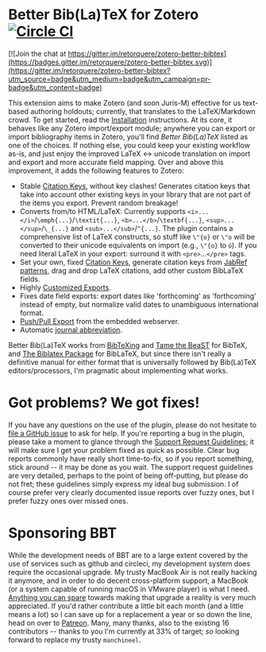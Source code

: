 # Better Bib(La)TeX for Zotero [![Circle CI](https://circleci.com/gh/retorquere/zotero-better-bibtex.svg?style=shield)](https://circleci.com/gh/retorquere/zotero-better-bibtex)

[![Join the chat at https://gitter.im/retorquere/zotero-better-bibtex](https://badges.gitter.im/retorquere/zotero-better-bibtex.svg)](https://gitter.im/retorquere/zotero-better-bibtex?utm_source=badge&utm_medium=badge&utm_campaign=pr-badge&utm_content=badge)

This extension aims to make Zotero (and soon Juris-M) effective for us text-based authoring holdouts;
currently, that translates to the LaTeX/Markdown crowd. To get started, read the
[Installation](https://github.com/retorquere/zotero-better-bibtex/wiki/Installation) instructions. At its core,
it behaves like any Zotero import/export module; anywhere you can export or import bibliography items in Zotero,
you'll find *Better Bib(La)TeX* listed as one of the choices.  If nothing else, you could keep your existing workflow as-is,
and just enjoy the improved LaTeX &harr; unicode translation on import and export and more accurate field mapping. 
Over and above this improvement, it adds the following features to Zotero:

* Stable [Citation Keys](https://github.com/retorquere/zotero-better-bibtex/wiki/Citation-Keys), without key clashes! Generates citation keys that take into account other existing keys in your library
  that are not part of the items you export. Prevent random breakage!
* Converts from/to HTML/LaTeX: Currently supports `<i>...</i>`/`\emph{...}`/`\textit{...}`, `<b>...</b>`/`\textbf{...}`, `<sup>...</sup>`/`\_{...}` and `<sub>...</sub>`/`^{...}`. 
  The plugin contains a comprehensive list of LaTeX constructs, so stuff like `\"{o}` or `\"o` will be converted to their unicode equivalents on import (e.g., `\"{o}` to `ö`). If you need
  literal LaTeX in your export: surround it with `<pre>`...`</pre>` tags.
* Set your own, fixed [Citation Keys](https://github.com/retorquere/zotero-better-bibtex/wiki/Citation-Keys), generate citation keys from [JabRef patterns](http://jabref.sourceforge.net/help/LabelPatterns.php), drag and drop LaTeX citations, add other custom BibLaTeX fields.
* Highly [Customized Exports](https://github.com/retorquere/zotero-better-bibtex/wiki/Customized-Exports).
* Fixes date field exports: export dates like 'forthcoming' as 'forthcoming' instead of empty, but normalize valid dates
  to unambiguous international format.
* [Push/Pull Export](https://github.com/retorquere/zotero-better-bibtex/wiki/Push-and-Pull-Export) from the embedded webserver.
* Automatic [journal abbreviation](https://github.com/retorquere/zotero-better-bibtex/wiki/Citation-Keys).


Better Bib(La)TeX works from [BibTeXing](http://ctan.cs.uu.nl/biblio/bibtex/base/btxdoc.pdf) and [Tame the
BeaST](http://www.lsv.ens-cachan.fr/~markey/BibTeX/doc/ttb_en.pdf) for BibTeX, and
[The Biblatex Package](http://ctan.mirrorcatalogs.com/macros/latex/contrib/biblatex/doc/biblatex.pdf) for BibLaTeX, but
since there isn't really a definitive manual for either format that is universally followed by Bib(La)TeX
editors/processors, I'm pragmatic about implementing what works.

# Got problems? We got fixes!

If you have any questions on the use of the plugin, please do not hesitate to [file a GitHub issue](https://github.com/retorquere/zotero-better-bibtex/issues/new)
to ask for help. If you're reporting a bug in the plugin, please take a moment to glance through the 
[Support Request Guidelines](https://github.com/retorquere/zotero-better-bibtex/wiki/Support);
it will make sure I get your problem fixed as quick as possible. Clear bug reports commonly have really short
time-to-fix, so if you report something, stick around -- it may be done as you wait.
The support request guidelines are very detailed, perhaps to the point of being off-putting, but please do not fret;
these guidelines simply express my ideal bug submission.
I of course prefer very clearly documented issue reports over fuzzy ones,
but I prefer fuzzy ones over missed ones.

# Sponsoring BBT

While the development needs of BBT are to a large extent covered by the use of services such as github and circleci, my development system does require the occasional upgrade.
My trusty MacBook Air is not really hacking it anymore, and in order to do decent cross-platform support, a MacBook (or a system capable of running macOS in VMware player) is what I need. [Anything you can spare](https://www.paypal.me/retorquere)  towards making that upgrade a reality is very much appreciated. If you'd rather contribute a little bit each month (and a little means a lot) so I can save up for a replacement a year or so down the line, head on over to [Patreon](https://www.patreon.com/retorquere). Many, many thanks, also to the existing 16 contributors -- thanks to you I'm currently at 33% of target; *so* looking forward to replace my trusty `manchineel`.

